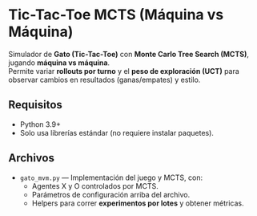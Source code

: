 # Tic-Tac-Toe MCTS (Máquina vs Máquina)

Simulador de **Gato (Tic-Tac-Toe)** con **Monte Carlo Tree Search (MCTS)**, jugando **máquina vs máquina**.  
Permite variar **rollouts por turno** y el **peso de exploración (UCT)** para observar cambios en resultados (ganas/empates) y estilo.

## Requisitos
- Python 3.9+  
- Solo usa librerías estándar (no requiere instalar paquetes).

## Archivos
- `gato_mvm.py` — Implementación del juego y MCTS, con:
  - Agentes X y O controlados por MCTS.
  - Parámetros de configuración arriba del archivo.
  - Helpers para correr **experimentos por lotes** y obtener métricas.
